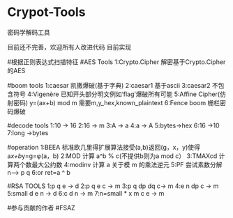 # Crypot-Tools

密码学解码工具

目前还不完善，欢迎所有人改进代码
目前实现

#根据正则表达式扫描特征
#AES Tools
1:Crypto.Cipher
解密基于Crypto.Cipher的AES

#boom tools
1:caesar
凯撒爆破(基于字典)
2:caesar1
基于ascii
3:caesar2
不包含符号
4:Vigenère
已知开头部分明文例如‘flag’爆破所有可能
5:Affine Cipher(仿射密码)
y=(ax+b) mod m 
需要m,y_hex,known_plaintext
6:Fence boom
栅栏密码爆破

#decode tools
1:10   -> 16
2:16   -> m
3:A    -> a
4:a    -> A
5:bytes->hex
6:16   ->10
7:long ->bytes

#operation
1:BEEA
标准欧几里得扩展算法接受(a,b)返回(g，x，y)使得a*x+b*y=g=φ(a，b)
2:MOD
计算 a^b % c(不提供b则为a mod c）
3:TMAXcd
计算两个数最大公约数
4:modinv
计算 a 关于模 m 的乘法逆元
5:PF
尝试素数分解n--> p q
6:or
ret=a ^ b

#RSA TOOLS
1:p q e -> d
2:p q e c -> m
3:p q dp dq c-> m
4:e n dp c -> m
5:small d
  e n -> d
6:c d n -> m
7:n=small * x
m c e -> m

#参与贡献的作者
#FSAZ
